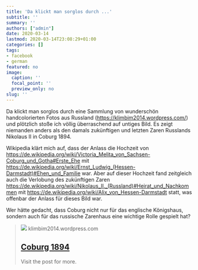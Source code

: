 ```yaml
---
title: 'Da klickt man sorglos durch ...'
subtitle: ''
summary: ''
authors: ["admin"]
date: 2020-03-14
lastmod: 2020-03-14T23:08:29+01:00
categories: []
tags:
- facebook
- german
featured: no
image:
  caption: ''
  focal_point: ''
  preview_only: no
slug: ''
---
```

Da klickt man sorglos durch eine Sammlung von wunderschön handcolorierten Fotos aus Russland (https://klimbim2014.wordpress.com/) und plötzlich stoße ich völlig überraschend auf untiges Bild. Es zeigt niemanden anders als den damals zukünftigen und letzten Zaren Russlands Nikolaus II in Coburg 1894. 

Wikipedia klärt mich auf, dass der Anlass die Hochzeit von https://de.wikipedia.org/wiki/Victoria_Melita_von_Sachsen-Coburg_und_Gotha#Erste_Ehe mit https://de.wikipedia.org/wiki/Ernst_Ludwig_(Hessen-Darmstadt)#Ehen_und_Familie war. Aber auf dieser Hochzeit fand zeitgleich auch die Verlobung des  zukünftigen Zaren https://de.wikipedia.org/wiki/Nikolaus_II._(Russland)#Heirat_und_Nachkommen mit https://de.wikipedia.org/wiki/Alix_von_Hessen-Darmstadt statt, was offenbar der Anlass für dieses Bild war. 

Wer hätte gedacht, dass Coburg nicht nur für das englische Königshaus, sondern auch für das russische Zarenhaus eine wichtige Rolle gespielt hat?
> [![](https://klimbim2014.files.wordpress.com/2020/02/alix-princess-of-hesse-coburg-1894.jpg)](https://klimbim2014.wordpress.com/2020/02/25/coburg-1894/)
> klimbim2014.wordpress.com
> ## [Coburg 1894](https://klimbim2014.wordpress.com/2020/02/25/coburg-1894/)
>
>Visit the post for more.


